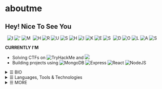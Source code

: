 # aboutme

## Hey! Nice To See You

<div align="center">

<img src="https://img.shields.io/badge/-I-8B0000" alt="I">

 

<img src="https://img.shields.io/badge/-&#x27;-FF8C00" alt="&#x27;">

 

<img src="https://img.shields.io/badge/-M-FFD700" alt="M">

 

<img src="https://img.shields.io/badge/--000000" alt="">

 

<img src="https://img.shields.io/badge/-H-006400" alt="H">

 

<img src="https://img.shields.io/badge/-R-00008B" alt="R">

 

<img src="https://img.shields.io/badge/-U-4B0082" alt="U">

 

<img src="https://img.shields.io/badge/-S-FF1493" alt="S">

 

<img src="https://img.shields.io/badge/-H-00CED1" alt="H">

 

<img src="https://img.shields.io/badge/-I-32CD32" alt="I">

 

<img src="https://img.shields.io/badge/-K-8B4513" alt="K">

 

<img src="https://img.shields.io/badge/-E-008B8B" alt="E">

 

<img src="https://img.shields.io/badge/-S-8B008B" alt="S">

 

<img src="https://img.shields.io/badge/--000000" alt="">

 

<img src="https://img.shields.io/badge/-D-FA8072" alt="D">

 

<img src="https://img.shields.io/badge/-O-FFD700" alt="O">

 

<img src="https://img.shields.io/badge/-L-000080" alt="L">

 

<img src="https://img.shields.io/badge/-A-40E0D0" alt="A">

 

<img src="https://img.shields.io/badge/-S-D3D3D3" alt="S">

</div>

**CURRENTLY I'M**

* Solving CTFs on ![TryHackMe](https://img.shields.io/badge/TryHackMe-red?logo=hack) and ![](https://img.shields.io/badge/HackTheBox-darkgreen)
* Building projects using ![MongoDB](https://img.shields.io/badge/MongoDB-darkgreen?) ![Express](https://img.shields.io/badge/Express-darkorange?) ![React](https://img.shields.io/badge/ReactJS-darkblue?) ![NodeJS](https://img.shields.io/badge/Nodes-darkyellow?)

<details>

<summary>☰ BIO</summary>

* 🔭 I like Web Development and Cybersecurity.
* 🎯 Specifically interested in MERN Stack and Pentesting.
* 🌱 Learning all about ReactJS and Offensive Security.
* 🤝 Looking for:
  * Junior roles in the field of Cybersecurity.
  * Collaboration on Open Source Projects in Web Development.
* ✉️ Ping me about Javascript and NodeJS.
* 🙋‍♂️ Reach out to me via: [![Gmail](https://img.shields.io/badge/-hexadivine@gmail.com-c14438?style=flat-square\&logo=Gmail\&logoColor=white)](mailto:hexadivine@gmail.com) [![LinkedIn](https://img.shields.io/badge/-hrushikeshdolas-0a66c2?style=flat-square\&logo=linkedin\&logoColor=white)](https://www.linkedin.com/in/hrushikeshdolas/)

</details>

<details>

<summary>☰ Languages, Tools &#x26; Technologies</summary>

Programming Languages

[![C](https://img.shields.io/badge/C-00599C.svg?logo=c\&logoColor=white)](https://github.com/search?q=user%3Ahexadivine+language%3Ac) [![C++](https://img.shields.io/badge/C%2B%2B-004482.svg?logo=c%2B%2B\&logoColor=white)](https://github.com/search?q=user%3Ahexadivine+language%3Ac%2B%2B) [![Python](https://img.shields.io/badge/Python-306998.svg?logo=python\&logoColor=white)](https://github.com/search?q=user%3Ahexadivine+language%3Apython) [![JavaScript](https://img.shields.io/badge/JavaScript-F7DF1E.svg?logo=javascript\&logoColor=black)](https://github.com/search?q=user%3Ahexadivine+language%3Ajavascript)

Web Technologies

[![HTML](https://img.shields.io/badge/HTML-E34F26.svg?logo=html5\&logoColor=white)](https://github.com/search?q=user%3Ahexadivine+language%3Ahtml) [![CSS](https://img.shields.io/badge/CSS-1572B6.svg?logo=css3\&logoColor=white)](https://github.com/search?q=user%3Ahexadivine+language%3Acss) [![Tailwind CSS](https://img.shields.io/badge/Tailwind%20CSS-38B2AC.svg?logo=tailwindcss\&logoColor=white)](https://github.com/search?q=user%3Ahexadivine+language%3Atailwindcss)

Tech Stack

[![MongoDB](https://img.shields.io/badge/MongoDB-47A248.svg?logo=mongodb\&logoColor=white)](https://github.com/search?q=user%3Ahexadivine+language%3Amongodb) [![Express](https://img.shields.io/badge/Express-000000.svg?logo=express\&logoColor=white)](https://github.com/search?q=user%3Ahexadivine+language%3Aexpress) [![React](https://img.shields.io/badge/React-61DAFB.svg?logo=react\&logoColor=black)](https://github.com/search?q=user%3Ahexadivine+language%3Areact) [![Node.js](https://img.shields.io/badge/Node.js-339933.svg?logo=node.js\&logoColor=white)](https://github.com/search?q=user%3Ahexadivine+language%3Anode.js)

Database

[![SQL](https://img.shields.io/badge/SQL-003B57.svg?logo=sql\&logoColor=white)](https://github.com/search?q=user%3Ahexadivine+language%3Asql) [![MongoDB](https://img.shields.io/badge/MongoDB-47A248.svg?logo=mongodb\&logoColor=white)](https://github.com/search?q=user%3Ahexadivine+language%3Amongodb)

</details>

<details>

<summary>☰ MORE</summary>

![tryhackme](https://tryhackme-badges.s3.amazonaws.com/hexadivine.png)

</details>

